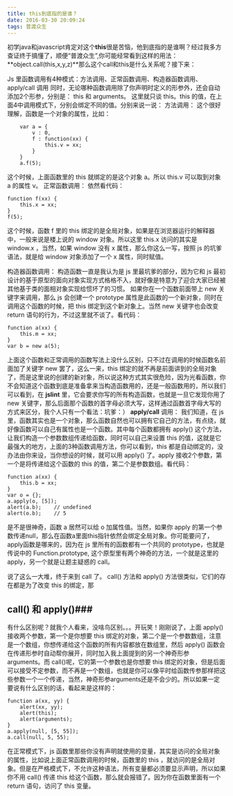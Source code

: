 ```yaml
---
title: this到底指的是谁？
date: 2016-03-30 20:09:24
tags: 普渡众生
---
```

初学java和javascript肯定对这个**this**很是苦恼，他到底指的是谁啊？经过我多方查证终于搞懂了，顺便“普渡众生”,你可能经常看到这样的用法：**object.call(this,x,y,z)**那么这个call和this是什么关系呢？接下来：

Js 里函数调用有4种模式：方法调用、正常函数调用、构造器函数调用、apply/call 调用
同时，无论哪种函数调用除了你声明时定义的形参外，还会自动添加2个形参，分别是： this 和 arguments。
这里就只谈 this。this 的值，在上面4中调用模式下，分别会绑定不同的值。分别来说一说：
方法调用：
这个很好理解，函数是一个对象的属性，比如：

        var a = {
            v : 0,
            f : function(xx) {
                this.v = xx;
            }
        }
        a.f(5);

这个时候，上面函数里的 this 就绑定的是这个对象 a。所以 this.v 可以取到对象 a 的属性 v。
正常函数调用：
依然看代码：

    function f(xx) {
        this.x = xx;
    }
    f(5);

这个时候，函数 f 里的 this 绑定的是全局对象，如果是在浏览器运行的解释器中，一般来说是楼上说的 window 对象。所以这里 this.x 访问的其实是 window.x ，当然，如果 window 没有 x 属性，那么你这么一写，按照 js 的坑爹语法，就是给 window 对象添加了一个 x 属性，同时赋值。

构造器函数调用：
构造函数一直是我认为是 js 里最坑爹的部分，因为它和 js 最初设计的基于原型的面向对象实现方式格格不入，就好像是特意为了迎合大家已经被其他基于类的面相对象实现给惯坏了的习惯。
如果你在一个函数前面带上 new 关键字来调用，那么 js 会创建一个 prototype 属性是此函数的一个新对象，同时在调用这个函数的时候，把 this 绑定到这个新对象上。当然 new 关键字也会改变 return 语句的行为，不过这里就不谈了。看代码：

    function a(xx) {
        this.m = xx;
    }
    var b = new a(5);

上面这个函数和正常调用的函数写法上没什么区别，只不过在调用的时候函数名前面加了关键字 new 罢了，这么一来，this 绑定的就不再是前面讲到的全局对象了，而是这里说的创建的新对象，所以说这种方式其实很危险，因为光看函数，你不会知道这个函数到底是准备拿来当构造函数用的，还是一般函数用的，所以我们可以看到，在 **jslint** 里，它会要求你写的所有构造函数，也就是一旦它发现你用了 new 关键字，那么后面那个函数的首字母必须大写，这样通过函数首字母大写的方式来区分，我个人只有一个看法：坑爹：）
**apply/call** 调用：
我们知道，在 js 里，函数其实也是一个对象，那么函数自然也可以拥有它自己的方法，有点绕，就好像函数可以自己有属性也是一个函数。其中每个函数都拥有 apply() 这个方法，让我们构造一个参数数组传递给函数，同时可以自己来设置 this 的值，这就是它最强大的地方，上面的3种函数调用方法，你可以看到，this 都是自动绑定的，没办法由你来设，当你想设的时候，就可以用 apply() 了。apply 接收2个参数，第一个是将传递给这个函数的 this 的值，第二个是参数数组。看代码：

    function a(xx) {
        this.b = xx;
    }
    var o = {};
    a.apply(o, [5]);
    alert(a.b);    // undefined
    alert(o.b);    // 5

是不是很神奇，函数 a 居然可以给 o 加属性值。当然，如果你 apply 的第一个参数传递null，那么在函数a里面this指针依然会绑定全局对象。你可能要问了，apply函数是哪来的，因为在 js 里所有的函数都有一个共同的 prototype，也就是传说中的 Function.prototype, 这个原型里有两个神奇的方法，一个就是这里的apply，另一个就是让题主疑惑的 call。

说了这么一大堆，终于来到 call 了。
call() 方法和 apply() 方法很类似，它们的存在都是为了改变 this 的绑定，那 

## call() 和 apply()###

有什么区别呢？就我个人看来，没啥鸟区别。。。开玩笑！刚刚说了，上面 apply() 接收两个参数，第一个是你想要 this 绑定的对象，第二个是一个参数数组，注意是一个数组，你想传递给这个函数的所有内容都放在数组里，然后 apply() 函数会在传递形参时自动帮你展开，同时加入我上面提到的另一个神奇形参arguments。而 call()呢，它的第一个参数也是你想要 this 绑定的对象，但是后面可以接受不定参数，而不再是一个数组，也就是你可以像平时给函数传参那样把这些参数一个一个传递，当然，神奇形参arguments还是不会少的。所以如果一定要说有什么区别的话，看起来是这样的：

    function a(xx, yy) {
        alert(xx, yy);
        alert(this);
        alert(arguments);
    }
    a.apply(null, [5, 55]);
    a.call(null, 5, 55);

在正常模式下，js 函数里那些你没有声明就使用的变量，其实是访问的全局对象的属性，比如说上面正常函数调用的时候，函数里的 this ，就访问的是全局对象。但是在严格模式下，不允许这种语法，所有变量都必须要显示声明，所以如果你不用 call() 传递 this 给这个函数，那么就会报错了。因为你在函数里面有一个 return 语句，访问了 this 变量。